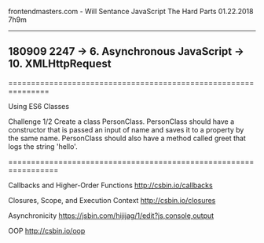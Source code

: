 frontendmasters.com - Will Sentance JavaScript The Hard Parts 01.22.2018 7h9m

---------------------------------------------------------------
180909 2247 -> 6. Asynchronous JavaScript -> 10. XMLHttpRequest
---------------------------------------------------------------
===============================================================

Using ES6 Classes

Challenge 1/2
Create a class PersonClass.
PersonClass should have a constructor that is passed an input of name
and saves it to a property by the same name.
PersonClass should also have a method called greet that logs the string 'hello'.


=================================================================

Callbacks and Higher-Order Functions
http://csbin.io/callbacks

Closures, Scope, and Execution Context
http://csbin.io/closures

Asynchronicity
https://jsbin.com/hijijag/1/edit?js,console,output

OOP
http://csbin.io/oop

